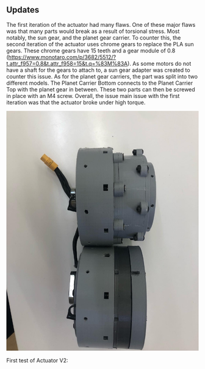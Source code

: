 ## Updates

The first iteration of the actuator had many flaws. One of these major flaws was that many parts would break as a result of torsional stress. Most notably, the sun gear, and the planet gear carrier. To counter this, the second iteration of the actuator uses chrome gears to replace the PLA sun gears. These chrome gears have 15 teeth and a gear module of 0.8 (https://www.monotaro.com/p/3682/5512/?t.attr_f957=0.8&t.attr_f958=15&t.q=%83M%83A). As some motors do not have a shaft for the gears to attach to, a sun gear adapter was created to counter this issue. As for the planet gear carriers, the part was split into two different models. The Planet Carrier Bottom connects to the Planet Carrier Top with the planet gear in between. These two parts can then be screwed in place with an M4 screw. Overall, the issue main issue with the first iteration was that the actuator broke under high torque.

![](../images/V1V2.jpg)

First test of Actuator V2:
